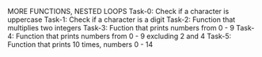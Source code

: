 MORE FUNCTIONS, NESTED LOOPS
Task-0: Check if a character is uppercase
Task-1: Check if a character is a digit
Task-2: Function that multiplies two integers
Task-3: Fuction that prints numbers from 0 - 9
Task-4: Function that prints numbers from 0 - 9 excluding  2 and 4
Task-5: Function that prints 10 times, numbers 0 - 14